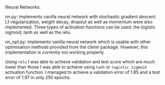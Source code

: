 Neural Networks:

nn.py: implements vanilla neural network with stochastic gradient descent. L1-regularization, weight decay, dropout as well as momentum were also implemented. Three types of activation functions can be used: the logistic sigmoid, tanh as well as the relu.

nn_opt.py: implements vanilla neural network which is usable with other optimisation methods provided from the climin package. However, this implementation is currently not working properly.

Using `relu` I was able to achieve validation and test score which are much lower than those I was able to achieve using `tanh` or `logistic sigmoid` activation function. I managed to achieve a validation error of 1.85 and a test error of 1.97 in only 250 epochs.